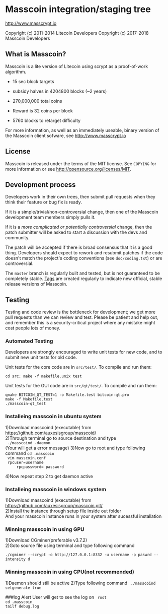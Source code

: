Masscoin integration/staging tree
================================

http://www.masscrypt.io

Copyright (c) 2011-2014 Litecoin Developers
Copyright (c) 2017-2018 Masscoin Developers

What is Masscoin?
----------------

Masscoin is a lite version of Litecoin using scrypt as a proof-of-work algorithm.
 - 15 sec block targets
 - subsidy halves in 4204800 blocks (~2 years)
 - 270,000,000 total coins

 - Reward is 32 coins per block
 - 5760 blocks to retarget difficulty

For more information, as well as an immediately useable, binary version of
the Masscoin client sofware, see http://www.masscrypt.io

License
-------

Masscoin is released under the terms of the MIT license. See `COPYING` for more
information or see http://opensource.org/licenses/MIT.

Development process
-------------------

Developers work in their own trees, then submit pull requests when they think
their feature or bug fix is ready.

If it is a simple/trivial/non-controversial change, then one of the Masscoin
development team members simply pulls it.

If it is a *more complicated or potentially controversial* change, then the patch
submitter will be asked to start a discussion with the devs and community.

The patch will be accepted if there is broad consensus that it is a good thing.
Developers should expect to rework and resubmit patches if the code doesn't
match the project's coding conventions (see `doc/coding.txt`) or are
controversial.

The `master` branch is regularly built and tested, but is not guaranteed to be
completely stable. [Tags](https://github.com/auxesisgroup/masscoin/tags) are created
regularly to indicate new official, stable release versions of Masscoin.

Testing
-------

Testing and code review is the bottleneck for development; we get more pull
requests than we can review and test. Please be patient and help out, and
remember this is a security-critical project where any mistake might cost people
lots of money.

### Automated Testing

Developers are strongly encouraged to write unit tests for new code, and to
submit new unit tests for old code.

Unit tests for the core code are in `src/test/`. To compile and run them:

    cd src; make -f makefile.unix test

Unit tests for the GUI code are in `src/qt/test/`. To compile and run them:

    qmake BITCOIN_QT_TEST=1 -o Makefile.test bitcoin-qt.pro
    make -f Makefile.test
    ./masscoin-qt_test

### Installeing masscoin in ubuntu system
  
  1)Download masscoind (executable) from https://github.com/auxesisgroup/masscoid/<br />
  2)Through terminal go to source destination and type<br />
     ``` ./masscoind -daemon```<br />
     (Your will get a error message)
  3)Now go to root and type following command
     ```cd .masscoin```<br />
    ``` vim masscoin.conf```<br />
   ```  rpcuser=username ```<br />
```     rpcpassword= password```<br />
     
   4)Now repeat step 2 to get daemon active<br />



### Installeing masscoin in windows system     
    
1)Download masscoind (executable) from https://github.com/auxesisgroup/masscoin.git/<br />
2)Install  the instance through setup file inside out folder<br />
And your masscoin instance runs in your system after sucessful installation<br />

### Minning masscoin in using GPU

1)Download CGminer(preferable v3.7.2)<br />
2)Goto source file using terminal and type following command<br />

```./cgminer --scrypt -o http://127.0.0.1:8332 -u username -p paswrd --intensity d```

### Minning masscoin in using CPU(not recommended)
1)Daemon should still be active 
2)Type following command
``` ./masscoind setgenerate true``` 

###log Alert
User will get to see the log on
``` root``` <br />
```cd .masscoin```<br />
```tailf debug.log```
